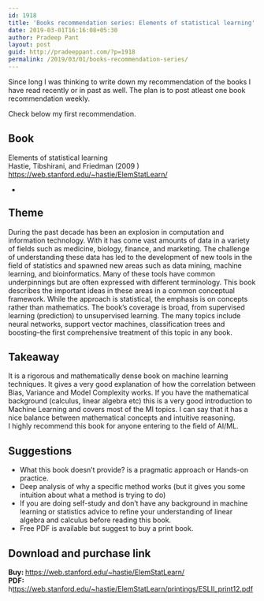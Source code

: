 ```yaml
---
id: 1918
title: 'Books recommendation series: Elements of statistical learning'
date: 2019-03-01T16:16:08+05:30
author: Pradeep Pant
layout: post
guid: http://pradeeppant.com/?p=1918
permalink: /2019/03/01/books-recommendation-series/
---
```

Since long I was thinking to write down my recommendation of the books I have read recently or in <g class="gr_ gr\_38 gr-alert gr\_gramm gr\_inline\_cards gr\_run\_anim Grammar only-ins replaceWithoutSep" id="38" data-gr-id="38">past</g> as well. The plan is to post <g class="gr_ gr\_5 gr-alert gr\_spell gr\_inline\_cards gr\_run\_anim ContextualSpelling ins-del multiReplace" id="5" data-gr-id="5"><g class="gr_ gr\_17 gr-alert gr\_spell gr\_inline\_cards gr\_disable\_anim_appear ContextualSpelling ins-del multiReplace" id="17" data-gr-id="17">atleast</g></g> one book recommendation weekly.  


Check below my first recommendation. 

## Book 

Elements of statistical learning  
Hastie, Tibshirani, and Friedman (2009 )  
 <https://web.stanford.edu/~hastie/ElemStatLearn/> 

<ul class="wp-block-gallery columns-1 is-cropped">
  <li class="blocks-gallery-item">
    <figure><img src="http://pradeeppant.com/wp-content/uploads/2019/03/ESLR_book_front_page.png" alt="" data-id="1942" data-link="http://pradeeppant.com/eslr_book_front_page/" class="wp-image-1942" srcset="http://pradeeppant.com/wp-content/uploads/2019/03/ESLR_book_front_page.png 631w, http://pradeeppant.com/wp-content/uploads/2019/03/ESLR_book_front_page-264x300.png 264w" sizes="(max-width: 631px) 100vw, 631px" /></figure>
  </li>
</ul>

## Theme

During the past decade has been an explosion in computation and information technology. With it has come vast amounts of data in a variety of fields such as medicine, biology, finance, and marketing. The challenge of understanding these data has led to the development of new tools in the field of statistics and spawned new areas such as data mining, machine learning, and bioinformatics. Many of these tools have common underpinnings but are often expressed with different terminology. This book describes the important ideas in these areas in a common conceptual framework. While the approach is statistical, the emphasis is on concepts rather than mathematics. The book&#8217;s coverage is broad, from supervised learning (prediction) to unsupervised learning. The many topics include neural networks, support vector machines, classification trees and boosting&#8211;the first comprehensive treatment of this topic in any book.&nbsp; 

## Takeaway

It is a rigorous and mathematically dense book on machine learning techniques. It gives a very good explanation of how the correlation between Bias, Variance and Model Complexity works. If you have the mathematical background (calculus, linear algebra etc) this is a very good introduction to Machine Learning and covers most of the MI topics. I can say that it has a nice balance between mathematical concepts and intuitive reasoning.  
I highly recommend this book for anyone entering <g class="gr_ gr\_11 gr-alert gr\_gramm gr\_inline\_cards gr\_run\_anim Grammar replaceWithoutSep" id="11" data-gr-id="11">to</g> the field of AI/ML. 

## Suggestions

  * What this book doesn&#8217;t provide? is a pragmatic approach or Hands-on practice.
  * Deep analysis of why a specific method works (but it gives you some intuition about what a method is trying to do)
  * If you are doing self-study and don&#8217;t have any background in machine learning or statistics advice to refine your understanding of linear algebra and calculus before reading this book. 
  * Free PDF is available but suggest to buy a print book. 

## Download and purchase link

<p class="has-text-color has-background has-small-font-size has-vivid-cyan-blue-color has-very-light-gray-background-color">
  <g class="gr_ gr_25 gr-alert gr_spell gr_inline_cards gr_run_anim ContextualSpelling ins-del" id="25" data-gr-id="25"><strong>Buy</strong></g><strong>: </strong><a href="https://web.stanford.edu/~hastie/ElemStatLearn/">https://web.stanford.edu/~hastie/ElemStatLearn/</a><br /><strong>PDF: </strong>h<a href="https://web.stanford.edu/~hastie/ElemStatLearn/printings/ESLII_print12.pdf">ttps://web.stanford.edu/~hastie/ElemStatLearn/printings/ESLII_print12.pdf</a>
</p>